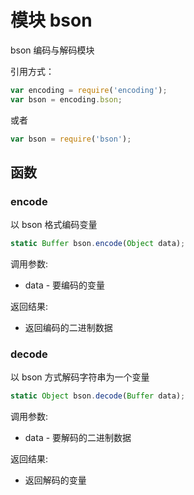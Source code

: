 # 模块 bson
bson 编码与解码模块

引用方式：
```JavaScript
var encoding = require('encoding');
var bson = encoding.bson;
```
或者
```JavaScript
var bson = require('bson');
```
## 函数
        
### encode
以 bson 格式编码变量
```JavaScript
static Buffer bson.encode(Object data);
```

调用参数:
* data - 要编码的变量

返回结果:
* 返回编码的二进制数据

### decode
以 bson 方式解码字符串为一个变量
```JavaScript
static Object bson.decode(Buffer data);
```

调用参数:
* data - 要解码的二进制数据

返回结果:
* 返回解码的变量

